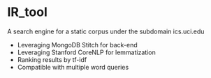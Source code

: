 # IR_tool
A search engine for a static corpus under the subdomain ics.uci.edu
+ Leveraging MongoDB Stitch for back-end
+ Leveraging Stanford CoreNLP for lemmatization
+ Ranking results by tf-idf
+ Compatible with multiple word queries
